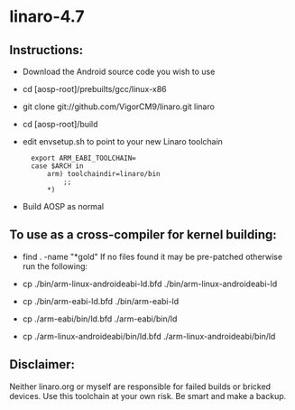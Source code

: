 linaro-4.7
=================================
Instructions:
-------------
* Download the Android source code you wish to use

* cd [aosp-root]/prebuilts/gcc/linux-x86
* git clone git://github.com/VigorCM9/linaro.git linaro
* cd [aosp-root]/build

* edit envsetup.sh to point to your new Linaro toolchain

        export ARM_EABI_TOOLCHAIN=
        case $ARCH in
            arm) toolchaindir=linaro/bin
                ;;
            *)

* Build AOSP as normal

To use as a cross-compiler for kernel building:
-----------
* find . -name "*gold"
If no files found it may be pre-patched otherwise run the following:

* cp ./bin/arm-linux-androideabi-ld.bfd ./bin/arm-linux-androideabi-ld
* cp ./bin/arm-eabi-ld.bfd ./bin/arm-eabi-ld
* cp ./arm-eabi/bin/ld.bfd ./arm-eabi/bin/ld
* cp ./arm-linux-androideabi/bin/ld.bfd ./arm-linux-androideabi/bin/ld

Disclaimer:
-----------
Neither linaro.org or myself are responsible for failed builds or bricked devices. Use this toolchain at your own risk. Be smart and make a backup.

